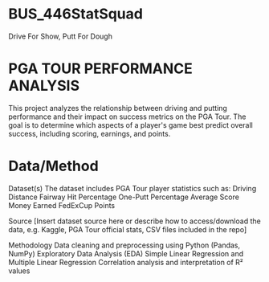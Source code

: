 # BUS_446StatSquad
Drive For Show, Putt For Dough
# PGA TOUR PERFORMANCE ANALYSIS
This project analyzes the relationship between driving and putting performance and their impact on success metrics on the PGA Tour. The goal is to determine which aspects of a player's game best predict overall success, including scoring, earnings, and points.
# Data/Method
Dataset(s)
The dataset includes PGA Tour player statistics such as:
Driving Distance
Fairway Hit Percentage
One-Putt Percentage
Average Score
Money Earned
FedExCup Points

Source
[Insert dataset source here or describe how to access/download the data, e.g. Kaggle, PGA Tour official stats, CSV files included in the repo]

Methodology
Data cleaning and preprocessing using Python (Pandas, NumPy)
Exploratory Data Analysis (EDA)
Simple Linear Regression and Multiple Linear Regression
Correlation analysis and interpretation of R² values
